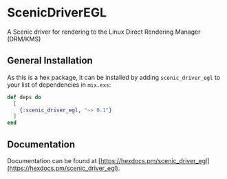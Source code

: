 # ScenicDriverEGL

A Scenic driver for rendering to the Linux Direct Rendering Manager (DRM/KMS)

## General Installation

As this is a hex package, it can be installed
by adding `scenic_driver_egl` to your list of dependencies in `mix.exs`:

```elixir
def deps do
  [
    {:scenic_driver_egl, "~> 0.1"}
  ]
end
```

## Documentation

Documentation can be found at [https://hexdocs.pm/scenic_driver_egl](https://hexdocs.pm/scenic_driver_egl).

